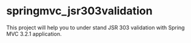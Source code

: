 springmvc_jsr303validation
==========================

This project will help you to under stand JSR 303 validation with Spring MVC 3.2.1 application.